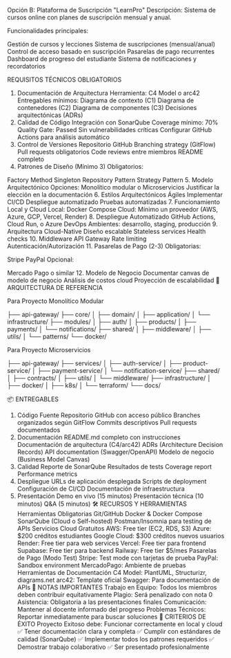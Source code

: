Opción B: Plataforma de Suscripción "LearnPro"
Descripción: Sistema de cursos online con planes de suscripción mensual y anual.

Funcionalidades principales:

Gestión de cursos y lecciones
Sistema de suscripciones (mensual/anual)
Control de acceso basado en suscripción
Pasarelas de pago recurrentes
Dashboard de progreso del estudiante
Sistema de notificaciones y recordatorios


REQUISITOS TÉCNICOS OBLIGATORIOS
1. Documentación de Arquitectura
Herramienta: C4 Model o arc42
Entregables mínimos:
Diagrama de contexto (C1)
Diagrama de contenedores (C2)
Diagrama de componentes (C3)
Decisiones arquitectónicas (ADRs)
2. Calidad de Código
Integración con SonarQube
Coverage mínimo: 70%
Quality Gate: Passed
Sin vulnerabilidades críticas
Configurar GitHub Actions para análisis automático
3. Control de Versiones
Repositorio GitHub
Branching strategy (GitFlow)
Pull requests obligatorios
Code reviews entre miembros
README completo
4. Patrones de Diseño (Mínimo 3)
Obligatorios:

Factory Method
Singleton
Repository Pattern
Strategy Pattern
5. Modelo Arquitectónico
Opciones: Monolítico modular o Microservicios
Justificar la elección en la documentación
6. Estilos Arquitectónicos Ágiles
Implementar CI/CD
Despliegue automatizado
Pruebas automatizadas
7. Funcionamiento Local y Cloud
Local: Docker Compose
Cloud: Mínimo un proveedor (AWS, Azure, GCP, Vercel, Render)
8. Despliegue Automatizado
GitHub Actions, Cloud Run, o Azure DevOps
Ambientes: desarrollo, staging, producción
9. Arquitectura Cloud-Native
Diseño escalable
Stateless services
Health checks
10. Middleware
API Gateway
Rate limiting
Autenticación/Autorización
11. Pasarelas de Pago (2-3)
Obligatorias:

Stripe
PayPal
Opcional:

Mercado Pago o similar
12. Modelo de Negocio
Documentar canvas de modelo de negocio
Análisis de costos cloud
Proyección de escalabilidad
📐 ARQUITECTURA DE REFERENCIA

Para Proyecto Monolítico Modular

├── api-gateway/
├── core/
│   ├── domain/
│   ├── application/
│   └── infrastructure/
├── modules/
│   ├── auth/
│   ├── products/
│   ├── payments/
│   └── notifications/
├── shared/
│   ├── middleware/
│   ├── utils/
│   └── patterns/
└── docker/

Para Proyecto Microservicios

├── api-gateway/
├── services/
│   ├── auth-service/
│   ├── product-service/
│   ├── payment-service/
│   └── notification-service/
├── shared/
│   ├── contracts/
│   ├── utils/
│   └── middleware/
├── infrastructure/
│   ├── docker/
│   ├── k8s/
│   └── terraform/
└── docs/


📦 ENTREGABLES
1. Código Fuente
Repositorio GitHub con acceso público
Branches organizados según GitFlow
Commits descriptivos
Pull requests documentados
2. Documentación
README.md completo con instrucciones
Documentación de arquitectura (C4/arc42)
ADRs (Architecture Decision Records)
API documentation (Swagger/OpenAPI)
Modelo de negocio (Business Model Canvas)
3. Calidad
Reporte de SonarQube
Resultados de tests
Coverage report
Performance metrics
4. Despliegue
URLs de aplicación desplegada
Scripts de deployment
Configuración de CI/CD
Documentación de infraestructura
5. Presentación
Demo en vivo (15 minutos)
Presentación técnica (10 minutos)
Q&A (5 minutos)
🛠️ RECURSOS Y HERRAMIENTAS
Herramientas Obligatorias
Git/GitHub
Docker & Docker Compose
SonarQube (Cloud o Self-hosted)
Postman/Insomnia para testing de APIs
Servicios Cloud Gratuitos
AWS: Free tier (EC2, RDS, S3)
Azure: $200 créditos estudiantes
Google Cloud: $300 créditos nuevos usuarios
Render: Free tier para web services
Vercel: Free tier para frontend
Supabase: Free tier para backend
Railway: Free tier $5/mes
Pasarelas de Pago (Modo Test)
Stripe: Test mode con tarjetas de prueba
PayPal: Sandbox environment
MercadoPago: Ambiente de pruebas
Herramientas de Documentación
C4 Model: PlantUML, Structurizr, diagrams.net
arc42: Template oficial
Swagger: Para documentación de APIs
📝 NOTAS IMPORTANTES
Trabajo en Equipo: Todos los miembros deben contribuir equitativamente
Plagio: Será penalizado con nota 0
Asistencia: Obligatoria a las presentaciones finales
Comunicación: Mantener al docente informado del progreso
Problemas Técnicos: Reportar inmediatamente para buscar soluciones
🎯 CRITERIOS DE ÉXITO
Proyecto Exitoso debe:
Funcionar correctamente en local y cloud
✅ Tener documentación clara y completa
✅ Cumplir con estándares de calidad (SonarQube)
✅ Implementar todos los patrones requeridos
✅ Demostrar trabajo colaborativo
✅ Ser presentado profesionalmente